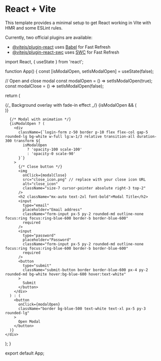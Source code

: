# React + Vite

This template provides a minimal setup to get React working in Vite with HMR and some ESLint rules.

Currently, two official plugins are available:

- [@vitejs/plugin-react](https://github.com/vitejs/vite-plugin-react/blob/main/packages/plugin-react/README.md) uses [Babel](https://babeljs.io/) for Fast Refresh
- [@vitejs/plugin-react-swc](https://github.com/vitejs/vite-plugin-react-swc) uses [SWC](https://swc.rs/) for Fast Refresh

import React, { useState } from 'react';

function App() {
const [isModalOpen, setIsModalOpen] = useState(false);

// Open and close modal
const modalOpen = () => setIsModalOpen(true);
const modalClose = () => setIsModalOpen(false);

return (
<div className="w-[95%] h-screen flex items-center justify-center relative">
{/_ Background overlay with fade-in effect _/}
{isModalOpen && (
<div
className="fixed inset-0 bg-gray-800 opacity-50 z-40 transition-opacity duration-300"
onClick={modalClose} // Close modal when clicking outside ></div>
)}

      {/* Modal with animation */}
      {isModalOpen ? (
        <div
          className={`login-form z-50 border p-10 flex flex-col gap-5 rounded-lg bg-white w-full lg:w-1/3 relative transition-all duration-300 transform ${
            isModalOpen
              ? 'opacity-100 scale-100'
              : 'opacity-0 scale-90'
          }`}
        >
          {/* Close button */}
          <img
            onClick={modalClose}
            src="close_icon.png" // replace with your close icon URL
            alt="close_icon"
            className="size-7 cursor-pointer absolute right-3 top-2"
          />
          <h2 className="mx-auto text-2xl font-bold">Modal Title</h2>
          <input
            type="email"
            placeholder="Email address"
            className="form-input px-5 py-2 rounded-md outline-none focus:ring focus:ring-blue-600 border-b border-blue-600"
            required
          />
          <input
            type="password"
            placeholder="Password"
            className="form-input px-5 py-2 rounded-md outline-none focus:ring focus:ring-blue-600 border-b border-blue-600"
            required
          />
          <button
            type="submit"
            className="submit-button border border-blue-600 px-4 py-2 rounded-md bg-white hover:bg-blue-600 hover:text-white"
          >
            Submit
          </button>
        </div>
      ) : (
        <button
          onClick={modalOpen}
          className="border bg-blue-500 text-white text-xl px-5 py-3 rounded-lg"
        >
          Open Modal
        </button>
      )}
    </div>

);
}

export default App;
